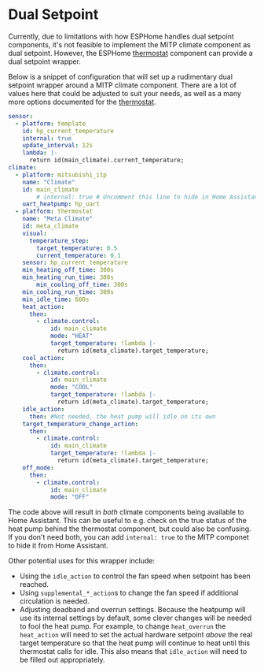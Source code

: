 # Dual Setpoint

Currently, due to limitations with how ESPHome handles dual setpoint components, it's not feasible to implement the MITP climate component as dual setpoint.  However, the ESPHome [thermostat](https://esphome.io/components/climate/thermostat) component can provide a dual setpoint wrapper.

Below is a snippet of configuration that will set up a rudimentary dual setpoint wrapper around a MITP climate component.  There are a lot of values here that could be adjusted to suit your needs, as well as a many more options documented for the [thermostat](https://esphome.io/components/climate/thermostat).

```yaml
sensor:
  - platform: template
    id: hp_current_temperature
    internal: true
    update_interval: 12s
    lambda: |-
      return id(main_climate).current_temperature;
climate:
  - platform: mitsubishi_itp
    name: "Climate"
    id: main_climate
		# internal: true # Uncomment this line to hide in Home Assistant
    uart_heatpump: hp_uart
  - platform: thermostat
    name: "Meta Climate"
    id: meta_climate
    visual:
      temperature_step:
        target_temperature: 0.5
        current_temperature: 0.1
    sensor: hp_current_temperature
    min_heating_off_time: 300s
    min_heating_run_time: 300s
		min_cooling_off_time: 300s
    min_cooling_run_time: 300s
    min_idle_time: 600s
    heat_action: 
      then:
        - climate.control: 
            id: main_climate
            mode: "HEAT"
            target_temperature: !lambda |-
              return id(meta_climate).target_temperature;
    cool_action: 
      then:
        - climate.control: 
            id: main_climate
            mode: "COOL"
            target_temperature: !lambda |-
              return id(meta_climate).target_temperature;
    idle_action: 
      then: #Not needed, the heat pump will idle on its own    
    target_temperature_change_action: 
      then:
        - climate.control: 
            id: main_climate
            target_temperature: !lambda |-
              return id(meta_climate).target_temperature;
    off_mode:
      then:
        - climate.control: 
            id: main_climate
            mode: "OFF"
```

The code above will result in *both* climate components being available to Home Assistant.  This can be useful to e.g. check on the true status of the heat pump behind the thermostat component, but could also be confusing.  If you don't need both, you can add `internal: true` to the MITP componet to hide it from Home Assistant.

Other potential uses for this wrapper include:

- Using the `idle_action` to control the fan speed when setpoint has been reached.
- Using `supplemental_*_action`s to change the fan speed if additional circulation is needed.
- Adjusting deadband and overrun settings.  Because the heatpump will use its internal settings by default, some clever changes will be needed to fool the heat pump.  For example, to change `heat_overrun` the `heat_action` will need to set the actual hardware setpoint *above* the real target temperature so that the heat pump will continue to heat until this thermostat calls for idle.  This also means that `idle_action` will need to be filled out appropriately.


